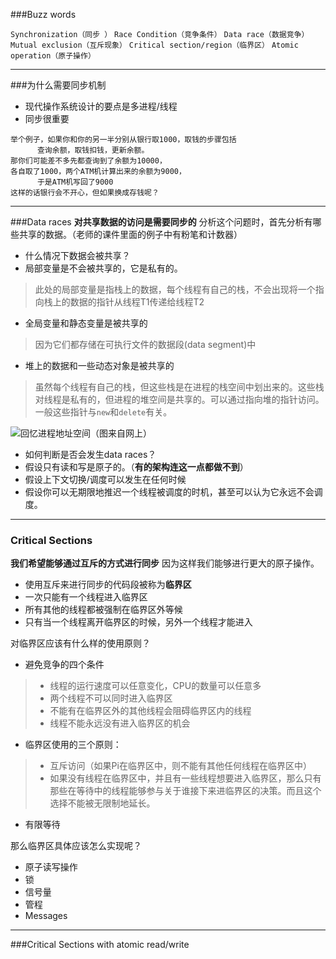 ###Buzz words

```Synchronization（同步 ）```   ```Race Condition（竞争条件）```  ```Data race（数据竞争）```  ```Mutual exclusion（互斥现象）```   ```Critical section/region（临界区）```  ```Atomic operation（原子操作）```

---

###为什么需要同步机制
- 现代操作系统设计的要点是多进程/线程
- 同步很重要

```
举个例子，如果你和你的另一半分别从银行取1000，取钱的步骤包括
      查询余额，取钱扣钱，更新余额。
那你们可能差不多先都查询到了余额为10000，
各自取了1000，两个ATM机计算出来的余额为9000，
      于是ATM机写回了9000
这样的话银行会不开心，但如果换成存钱呢？
```

---

###Data races
**对共享数据的访问是需要同步的**
分析这个问题时，首先分析有哪些共享的数据。（老师的课件里面的例子中有粉笔和计数器）

- 什么情况下数据会被共享？
 - 局部变量是不会被共享的，它是私有的。
  >此处的局部变量是指栈上的数据，每个线程有自己的栈，不会出现将一个指向栈上的数据的指针从线程T1传递给线程T2
 - 全局变量和静态变量是被共享的
  >因为它们都存储在可执行文件的数据段(data segment)中
 - 堆上的数据和一些动态对象是被共享的
  >虽然每个线程有自己的栈，但这些栈是在进程的栈空间中划出来的。这些栈对线程是私有的，但进程的堆空间是共享的。可以通过指向堆的指针访问。一般这些指针与```new```和```delete```有关。

![回忆进程地址空间（图来自网上）](http://upload-images.jianshu.io/upload_images/4984976-c13ceb7c67f8f4b7.png?imageMogr2/auto-orient/strip%7CimageView2/2/w/1240)

- 如何判断是否会发生data races？
 - 假设只有读和写是原子的。（**有的架构连这一点都做不到**）
 - 假设上下文切换/调度可以发生在任何时候
 - 假设你可以无期限地推迟一个线程被调度的时机，甚至可以认为它永远不会调度。

---
### Critical Sections
**我们希望能够通过互斥的方式进行同步**
因为这样我们能够进行更大的原子操作。

- 使用互斥来进行同步的代码段被称为**临界区**
 - 一次只能有一个线程进入临界区
 - 所有其他的线程都被强制在临界区外等候
 - 只有当一个线程离开临界区的时候，另外一个线程才能进入

对临界区应该有什么样的使用原则？
- 避免竞争的四个条件
 > - 线程的运行速度可以任意变化，CPU的数量可以任意多
 > - 两个线程不可以同时进入临界区
 > - 不能有在临界区外的其他线程会阻碍临界区内的线程
 > - 线程不能永远没有进入临界区的机会
- 临界区使用的三个原则：
 > - 互斥访问（如果Pi在临界区中，则不能有其他任何线程在临界区中）
 > - 如果没有线程在临界区中，并且有一些线程想要进入临界区，那么只有那些在等待中的线程能够参与关于谁接下来进临界区的决策。而且这个选择不能被无限制地延长。
 - 有限等待

那么临界区具体应该怎么实现呢？
- 原子读写操作
- 锁
- 信号量
- 管程
- Messages


---
###Critical Sections with atomic read/write

